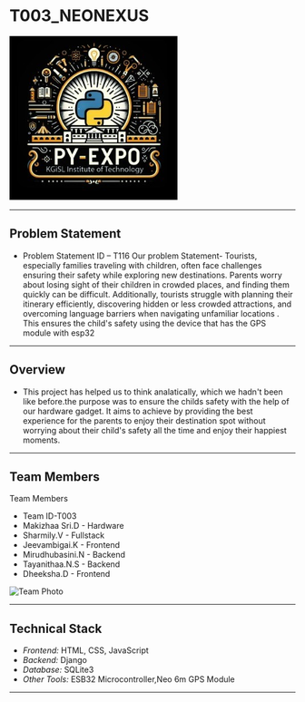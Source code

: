 # T003_NEONEXUS
![PyExpo Logo](media/pyexpo-logo.png)

---

## Problem Statement

- Problem Statement ID – T116
Our problem Statement-
Tourists, especially families traveling with children, often face challenges ensuring their safety while exploring new destinations. Parents worry about losing sight of their children in crowded places, and finding them
quickly can be difficult. Additionally, tourists struggle with planning their itinerary efficiently, discovering hidden or
less crowded attractions, and overcoming language barriers when navigating unfamiliar locations . This ensures the child's safety using the device that has the GPS module  with esp32



---

## Overview

- This project has helped us to think analatically, which we hadn't been like before.the purpose was to ensure the childs safety with the help of our hardware gadget. It aims to achieve by providing the best experience for the parents to enjoy their destination spot without worrying about their child's safety all the time and enjoy their happiest moments.

---

## Team Members
Team Members
- Team ID-T003
- Makizhaa Sri.D  -  Hardware
- Sharmily.V      -  Fullstack
- Jeevambigai.K   -  Frontend
- Mirudhubasini.N -  Backend
- Tayanithaa.N.S  -  Backend
- Dheeksha.D      -  Frontend




![Team Photo](media/team-photo.png)

---

## Technical Stack



- *Frontend:* HTML, CSS, JavaScript
- *Backend:*  Django
- *Database:* SQLite3
- *Other Tools:* ESB32 Microcontroller,Neo 6m GPS Module

---

